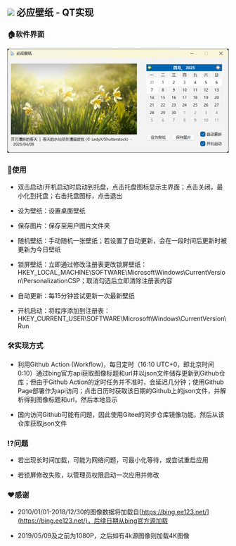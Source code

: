 ## <img src="mybingwallpaper.ico" width="32"> 必应壁纸 - QT实现

### 🏠软件界面

![example](img/example.png)

### 🔦使用

- 双击启动/开机启动时启动到托盘，点击托盘图标显示主界面；点击关闭，最小化到托盘；右击托盘图标，点击退出

- 设为壁纸：设置桌面壁纸

- 保存图片：保存至用户图片文件夹

- 随机壁纸：手动随机一张壁纸；若设置了自动更新，会在一段时间后更新时被更新为今日壁纸

- 锁屏壁纸：立即通过修改注册表更改锁屏壁纸：HKEY_LOCAL_MACHINE\SOFTWARE\Microsoft\Windows\CurrentVersion\PersonalizationCSP；取消勾选后立即清除注册表内容

- 自动更新：每15分钟尝试更新一次最新壁纸

- 开机启动：将程序添加到注册表：HKEY_CURRENT_USER\SOFTWARE\Microsoft\Windows\CurrentVersion\Run


### 🛠️实现方式

- 利用Github Action (Workflow)，每日定时（16:10 UTC+0，即北京时间0:10）通过bing官方api获取图像标题和url并以json文件储存更新到Github仓库；但由于Github Action的定时任务并不准时，会延迟几分钟；使用Github Page部署作为api访问；点击日历时获取该日期的Github上的json文件，并解析得到图像标题和url，然后本地显示

- 国内访问Github可能有问题，因此使用Gitee的同步仓库镜像功能，然后从该仓库获取json文件

### ⁉️问题

- 若出现长时间加载，可能为网络问题，可最小化等待，或尝试重启应用

- 若锁屏修改失败，以管理员权限启动一次应用并修改


### ❤️感谢

- 2010/01/01-2018/12/30的图像数据将加载自[https://bing.ee123.net/](https://bing.ee123.net/)，后续日期从bing官方源加载

- 2019/05/09及之前为1080P，之后如有4k源图像则加载4K图像
